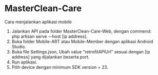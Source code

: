 # MasterClean-Care
Cara menjalankan aplikasi mobile
1. Jalankan API pada folder MasterClean-Care-Web, dengan commend: php artisan serve --host [ip address].
2. Buka folder Mobile-ART atau Mobile-Member dengan aplikasi Android Studio.
3. Buka file Settings.json, Ubah value "retrofitAPIUrl" sesuai dengan [ip address] yang dijalankan beserta port.
4. Run aplikasi.
5. Pilih device dengan minimum SDK version = 23.
